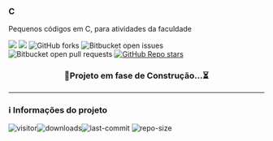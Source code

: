 ### C

Pequenos códigos em C, para atividades da faculdade
 
![](https://img.shields.io/badge/license-MIT-green)
![](https://img.shields.io/badge/languege-Portuguese-yellow)
![GitHub forks](https://img.shields.io/github/forks/Savio-Nascimento/C?style=flat) 
![Bitbucket open issues](https://img.shields.io/bitbucket/issues/Savio-Nascimento/C?style=flat) 
![Bitbucket open pull requests](https://img.shields.io/bitbucket/pr-raw/Savio-Nascimento/C?style=flat)
[![GitHub Repo stars](https://img.shields.io/github/stars/Savio-Nascimento/C?style=social)](https://github.com/Savio-Nascimento/C/stargazers)

<div align="center">
  
### 🚧Projeto em fase de Construção...⏳

</div>

---
### ℹ️ Informações do projeto

![visitor](https://visitor-badge.glitch.me/badge?page_id=Savio-Nascimento.C)![downloads](https://img.shields.io/github/downloads/Savio-Nascimento/C/total)![last-commit](https://img.shields.io/github/last-commit/Savio-Nascimento/C) ![repo-size](https://img.shields.io/github/repo-size/Savio-Nascimento/C?&color=lightgrey) 
